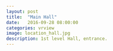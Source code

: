 ```yaml
---
layout: post
title:  "Main Hall"
date:   2016-09-28 08:00:00
categories: vrview
image: location_hall.jpg
description: 1st level Hall, entrance.
---
```

